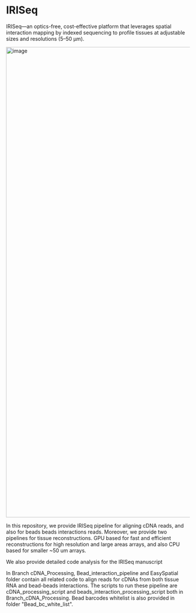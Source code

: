 # IRISeq
IRISeq—an optics-free, cost-effective platform that leverages spatial interaction mapping by indexed sequencing to profile tissues at adjustable sizes and resolutions (5–50 µm). 

<img width="2260" height="1288" alt="image" src="https://github.com/user-attachments/assets/be3e2146-6718-4af5-84fb-313f36274d6c" />


In this repository, we provide IRISeq pipeline for aligning cDNA reads, and also for beads beads interactions reads. Moreover, we provide two pipelines for tissue reconstructions. GPU based for fast and efficient reconstructions for high resolution and large areas arrays, and also CPU based for smaller ~50 um arrays. 

We also provide detailed code analysis for the IRISeq manuscript 

In Branch cDNA_Processing, Bead_interaction_pipeline and EasySpatial folder contain all related code to align reads for cDNAs from both tissue RNA and bead-beads interactions. 
The scripts to run these pipeline are cDNA_processing_script and beads_interaction_processing_script both in Branch_cDNA_Processing.
Bead barcodes whitelist is also provided in folder "Bead_bc_white_list". 
